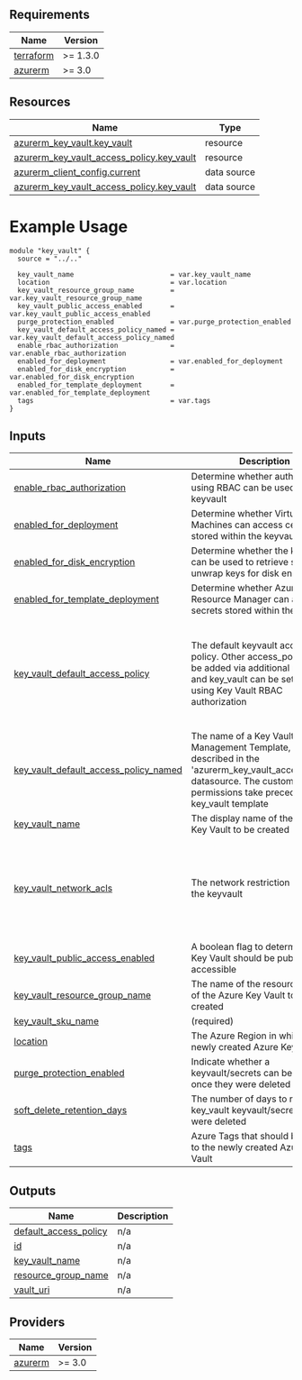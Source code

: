 <!-- BEGIN_TF_DOCS -->

## Requirements

| Name | Version |
|------|---------|
| <a name="requirement_terraform"></a> [terraform](#requirement\_terraform) | >= 1.3.0 |
| <a name="requirement_azurerm"></a> [azurerm](#requirement\_azurerm) | >= 3.0 |

## Resources

| Name | Type |
|------|------|
| [azurerm_key_vault.key_vault](https://registry.terraform.io/providers/hashicorp/azurerm/latest/docs/resources/key_vault) | resource |
| [azurerm_key_vault_access_policy.key_vault](https://registry.terraform.io/providers/hashicorp/azurerm/latest/docs/resources/key_vault_access_policy) | resource |
| [azurerm_client_config.current](https://registry.terraform.io/providers/hashicorp/azurerm/latest/docs/data-sources/client_config) | data source |
| [azurerm_key_vault_access_policy.key_vault](https://registry.terraform.io/providers/hashicorp/azurerm/latest/docs/data-sources/key_vault_access_policy) | data source |

# Example Usage

```hcl
module "key_vault" {
  source = "../.."

  key_vault_name                        = var.key_vault_name
  location                              = var.location
  key_vault_resource_group_name         = var.key_vault_resource_group_name
  key_vault_public_access_enabled       = var.key_vault_public_access_enabled
  purge_protection_enabled              = var.purge_protection_enabled
  key_vault_default_access_policy_named = var.key_vault_default_access_policy_named
  enable_rbac_authorization             = var.enable_rbac_authorization
  enabled_for_deployment                = var.enabled_for_deployment
  enabled_for_disk_encryption           = var.enabled_for_disk_encryption
  enabled_for_template_deployment       = var.enabled_for_template_deployment
  tags                                  = var.tags
}
```
## Inputs

| Name | Description | Type | Default | Required |
|------|-------------|------|---------|:--------:|
| <a name="input_enable_rbac_authorization"></a> [enable\_rbac\_authorization](#input\_enable\_rbac\_authorization) | Determine whether authorization using RBAC can be used for the keyvault | `bool` | `false` | no |
| <a name="input_enabled_for_deployment"></a> [enabled\_for\_deployment](#input\_enabled\_for\_deployment) | Determine whether Virtual Machines can access certificates stored within the keyvault | `bool` | `false` | no |
| <a name="input_enabled_for_disk_encryption"></a> [enabled\_for\_disk\_encryption](#input\_enabled\_for\_disk\_encryption) | Determine whether the keyvault can be used to retrieve secrets to unwrap keys for disk encryption | `bool` | `false` | no |
| <a name="input_enabled_for_template_deployment"></a> [enabled\_for\_template\_deployment](#input\_enabled\_for\_template\_deployment) | Determine whether Azure Resource Manager can access secrets stored within the keyvault | `bool` | `false` | no |
| <a name="input_key_vault_default_access_policy"></a> [key\_vault\_default\_access\_policy](#input\_key\_vault\_default\_access\_policy) | The default keyvault access policy.  Other access\_policies can be added via additional modules and key\_vault can be set to null, if using Key Vault RBAC authorization | <pre>object(<br>    {<br>      certificate_permissions = optional(list(string))<br>      key_permissions         = optional(list(string))<br>      secret_permissions      = optional(list(string))<br>      storage_permissions     = optional(list(string))<br>    }<br>  )</pre> | `null` | no |
| <a name="input_key_vault_default_access_policy_named"></a> [key\_vault\_default\_access\_policy\_named](#input\_key\_vault\_default\_access\_policy\_named) | The name of a Key Vault Management Template, as described in the 'azurerm\_key\_vault\_access\_policy' datasource. The custom permissions take precedence over key\_vault template | `string` | `"Secret Management"` | no |
| <a name="input_key_vault_name"></a> [key\_vault\_name](#input\_key\_vault\_name) | The display name of the Azure Key Vault to be created | `string` | n/a | yes |
| <a name="input_key_vault_network_acls"></a> [key\_vault\_network\_acls](#input\_key\_vault\_network\_acls) | The network restriction rules for the keyvault | <pre>set(object(<br>    {<br>      bypass                     = string<br>      default_action             = string<br>      allowed_ip_rules           = set(string)<br>      virtual_network_subnet_ids = optional(set(string))<br>    }<br>  ))</pre> | `[]` | no |
| <a name="input_key_vault_public_access_enabled"></a> [key\_vault\_public\_access\_enabled](#input\_key\_vault\_public\_access\_enabled) | A boolean flag to determine if the Key Vault should be publicly accessible | `bool` | `false` | no |
| <a name="input_key_vault_resource_group_name"></a> [key\_vault\_resource\_group\_name](#input\_key\_vault\_resource\_group\_name) | The name of the resource group of the Azure Key Vault to be created | `string` | n/a | yes |
| <a name="input_key_vault_sku_name"></a> [key\_vault\_sku\_name](#input\_key\_vault\_sku\_name) | (required) | `string` | `"standard"` | no |
| <a name="input_location"></a> [location](#input\_location) | The Azure Region in which to the newly created Azure Key Vault | `string` | n/a | yes |
| <a name="input_purge_protection_enabled"></a> [purge\_protection\_enabled](#input\_purge\_protection\_enabled) | Indicate whether a keyvault/secrets can be purged once they were deleted | `bool` | `false` | no |
| <a name="input_soft_delete_retention_days"></a> [soft\_delete\_retention\_days](#input\_soft\_delete\_retention\_days) | The number of days to retain key\_vault keyvault/secrets if they were deleted | `number` | `90` | no |
| <a name="input_tags"></a> [tags](#input\_tags) | Azure Tags that should be added to the newly created Azure Key Vault | `map(string)` | `{}` | no |

## Outputs

| Name | Description |
|------|-------------|
| <a name="output_default_access_policy"></a> [default\_access\_policy](#output\_default\_access\_policy) | n/a |
| <a name="output_id"></a> [id](#output\_id) | n/a |
| <a name="output_key_vault_name"></a> [key\_vault\_name](#output\_key\_vault\_name) | n/a |
| <a name="output_resource_group_name"></a> [resource\_group\_name](#output\_resource\_group\_name) | n/a |
| <a name="output_vault_uri"></a> [vault\_uri](#output\_vault\_uri) | n/a |

## Providers

| Name | Version |
|------|---------|
| <a name="provider_azurerm"></a> [azurerm](#provider\_azurerm) | >= 3.0 |
<!-- END_TF_DOCS -->